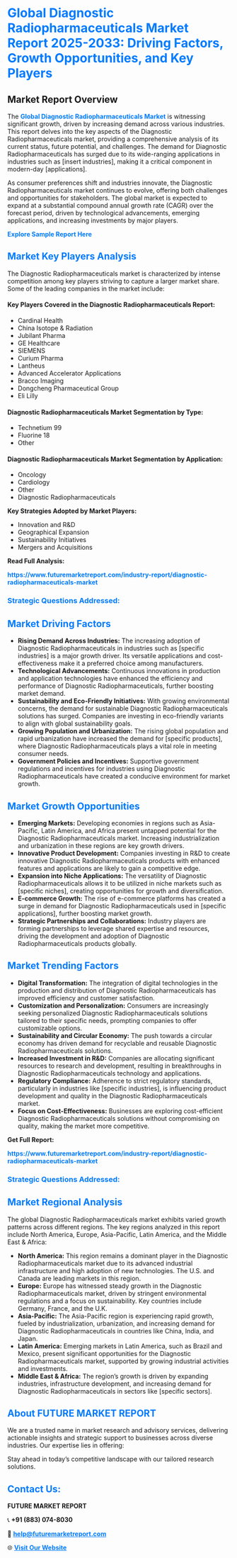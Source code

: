 <h1 style="color: #007BFF;">Global Diagnostic Radiopharmaceuticals Market Report 2025-2033: Driving Factors, Growth Opportunities, and Key Players</h1>

<section id="overview">
<h2>Market Report Overview</h2>
<p>The <a href="https://www.futuremarketreport.com/industry-report/diagnostic-radiopharmaceuticals-market" style="color: #007BFF; text-decoration: none;"><strong>Global Diagnostic Radiopharmaceuticals Market</strong></a> is witnessing significant growth, driven by increasing demand across various industries. This report delves into the key aspects of the Diagnostic Radiopharmaceuticals market, providing a comprehensive analysis of its current status, future potential, and challenges. The demand for Diagnostic Radiopharmaceuticals has surged due to its wide-ranging applications in industries such as [insert industries], making it a critical component in modern-day [applications].</p>
<p>As consumer preferences shift and industries innovate, the Diagnostic Radiopharmaceuticals market continues to evolve, offering both challenges and opportunities for stakeholders. The global market is expected to expand at a substantial compound annual growth rate (CAGR) over the forecast period, driven by technological advancements, emerging applications, and increasing investments by major players.</p>
</section>

<section id="overview">
<p><a href="https://www.futuremarketreport.com/request-sample/reportId=122013" style="color: #007BFF; text-decoration: none;"><strong>Explore Sample Report Here</strong></a></p>
</section>

<section id="key-players">
<h2 style="color: #007BFF;">Market Key Players Analysis</h2>
<p>The Diagnostic Radiopharmaceuticals market is characterized by intense competition among key players striving to capture a larger market share. Some of the leading companies in the market include:</p>
<h4>Key Players Covered in the Diagnostic Radiopharmaceuticals Report:</h4>
<ul><li>Cardinal Health</li><li>China Isotope &amp; Radiation</li><li>Jubilant Pharma</li><li>GE Healthcare</li><li>SIEMENS</li><li>Curium Pharma</li><li>Lantheus</li><li>Advanced Accelerator Applications</li><li>Bracco Imaging</li><li>Dongcheng Pharmaceutical Group</li><li>Eli Lilly</li></ul>
<h4>Diagnostic Radiopharmaceuticals Market Segmentation by Type:</h4>
<ul><li>Technetium 99</li><li>Fluorine 18</li><li>Other</li></ul>

<h4>Diagnostic Radiopharmaceuticals Market Segmentation by Application:</h4>
<ul><li>Oncology</li><li>Cardiology</li><li>Other</li><li>Diagnostic Radiopharmaceuticals</li></ul>
<p><strong>Key Strategies Adopted by Market Players:</strong></p>
<ul>
<li>Innovation and R&D</li>
<li>Geographical Expansion</li>
<li>Sustainability Initiatives</li>
<li>Mergers and Acquisitions</li>
</ul>
</section>

<section>
<p><strong>Read Full Analysis: </strong></p><a href="https://www.futuremarketreport.com/industry-report/diagnostic-radiopharmaceuticals-market" style="color: #007BFF; text-decoration: none;"><strong>https://www.futuremarketreport.com/industry-report/diagnostic-radiopharmaceuticals-market</strong></a>
<h3 style="color: #007BFF;">Strategic Questions Addressed:</h3>
</section>

<section id="driving-factors">
<h2 style="color: #007BFF;">Market Driving Factors</h2>
<ul>
<li><strong>Rising Demand Across Industries:</strong> The increasing adoption of Diagnostic Radiopharmaceuticals in industries such as [specific industries] is a major growth driver. Its versatile applications and cost-effectiveness make it a preferred choice among manufacturers.</li>
<li><strong>Technological Advancements:</strong> Continuous innovations in production and application technologies have enhanced the efficiency and performance of Diagnostic Radiopharmaceuticals, further boosting market demand.</li>
<li><strong>Sustainability and Eco-Friendly Initiatives:</strong> With growing environmental concerns, the demand for sustainable Diagnostic Radiopharmaceuticals solutions has surged. Companies are investing in eco-friendly variants to align with global sustainability goals.</li>
<li><strong>Growing Population and Urbanization:</strong> The rising global population and rapid urbanization have increased the demand for [specific products], where Diagnostic Radiopharmaceuticals plays a vital role in meeting consumer needs.</li>
<li><strong>Government Policies and Incentives:</strong> Supportive government regulations and incentives for industries using Diagnostic Radiopharmaceuticals have created a conducive environment for market growth.</li>
</ul>
</section>

<section id="growth-opportunities">
<h2 style="color: #007BFF;">Market Growth Opportunities</h2>
<ul>
<li><strong>Emerging Markets:</strong> Developing economies in regions such as Asia-Pacific, Latin America, and Africa present untapped potential for the Diagnostic Radiopharmaceuticals market. Increasing industrialization and urbanization in these regions are key growth drivers.</li>
<li><strong>Innovative Product Development:</strong> Companies investing in R&D to create innovative Diagnostic Radiopharmaceuticals products with enhanced features and applications are likely to gain a competitive edge.</li>
<li><strong>Expansion into Niche Applications:</strong> The versatility of Diagnostic Radiopharmaceuticals allows it to be utilized in niche markets such as [specific niches], creating opportunities for growth and diversification.</li>
<li><strong>E-commerce Growth:</strong> The rise of e-commerce platforms has created a surge in demand for Diagnostic Radiopharmaceuticals used in [specific applications], further boosting market growth.</li>
<li><strong>Strategic Partnerships and Collaborations:</strong> Industry players are forming partnerships to leverage shared expertise and resources, driving the development and adoption of Diagnostic Radiopharmaceuticals products globally.</li>
</ul>
</section>

<section id="trending-factors">
<h2 style="color: #007BFF;">Market Trending Factors</h2>
<ul>
<li><strong>Digital Transformation:</strong> The integration of digital technologies in the production and distribution of Diagnostic Radiopharmaceuticals has improved efficiency and customer satisfaction.</li>
<li><strong>Customization and Personalization:</strong> Consumers are increasingly seeking personalized Diagnostic Radiopharmaceuticals solutions tailored to their specific needs, prompting companies to offer customizable options.</li>
<li><strong>Sustainability and Circular Economy:</strong> The push towards a circular economy has driven demand for recyclable and reusable Diagnostic Radiopharmaceuticals solutions.</li>
<li><strong>Increased Investment in R&D:</strong> Companies are allocating significant resources to research and development, resulting in breakthroughs in Diagnostic Radiopharmaceuticals technology and applications.</li>
<li><strong>Regulatory Compliance:</strong> Adherence to strict regulatory standards, particularly in industries like [specific industries], is influencing product development and quality in the Diagnostic Radiopharmaceuticals market.</li>
<li><strong>Focus on Cost-Effectiveness:</strong> Businesses are exploring cost-efficient Diagnostic Radiopharmaceuticals solutions without compromising on quality, making the market more competitive.</li>
</ul>
</section>

<section>
<p><strong>Get Full Report: </strong></p><a href="https://www.futuremarketreport.com/industry-report/diagnostic-radiopharmaceuticals-market" style="color: #007BFF; text-decoration: none;"><strong>https://www.futuremarketreport.com/industry-report/diagnostic-radiopharmaceuticals-market</strong></a>
<h3 style="color: #007BFF;">Strategic Questions Addressed:</h3>
</section>


<section id="regional-analysis">
<h2 style="color: #007BFF;">Market Regional Analysis</h2>
<p>The global Diagnostic Radiopharmaceuticals market exhibits varied growth patterns across different regions. The key regions analyzed in this report include North America, Europe, Asia-Pacific, Latin America, and the Middle East & Africa:</p>
<ul>
<li><strong>North America:</strong> This region remains a dominant player in the Diagnostic Radiopharmaceuticals market due to its advanced industrial infrastructure and high adoption of new technologies. The U.S. and Canada are leading markets in this region.</li>
<li><strong>Europe:</strong> Europe has witnessed steady growth in the Diagnostic Radiopharmaceuticals market, driven by stringent environmental regulations and a focus on sustainability. Key countries include Germany, France, and the U.K.</li>
<li><strong>Asia-Pacific:</strong> The Asia-Pacific region is experiencing rapid growth, fueled by industrialization, urbanization, and increasing demand for Diagnostic Radiopharmaceuticals in countries like China, India, and Japan.</li>
<li><strong>Latin America:</strong> Emerging markets in Latin America, such as Brazil and Mexico, present significant opportunities for the Diagnostic Radiopharmaceuticals market, supported by growing industrial activities and investments.</li>
<li><strong>Middle East & Africa:</strong> The region’s growth is driven by expanding industries, infrastructure development, and increasing demand for Diagnostic Radiopharmaceuticals in sectors like [specific sectors].</li>
</ul>
</section>

<footer>
<h2 style="color: #007BFF;">About FUTURE MARKET REPORT</h2>
<p>We are a trusted name in market research and advisory services, delivering actionable insights and strategic support to businesses across diverse industries. Our expertise lies in offering:</p>

<p>Stay ahead in today’s competitive landscape with our tailored research solutions.</p>

<h2 style="color: #007BFF;">Contact Us:</h2>
<p><strong>FUTURE MARKET REPORT</strong></p>
<p>📞 <strong>+91 (883) 074-8030</strong></p>
<p>📧 <strong><a href="mailto:help@futuremarketreport.com" style="color: #007BFF;">help@futuremarketreport.com</a></strong></p>
<p>🌐 <strong><a href="https://www.futuremarketreport.com/" style="color: #007BFF;">Visit Our Website</a></strong></p>
</footer>
